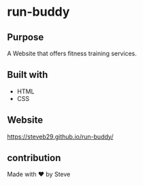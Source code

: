 # run-buddy

## Purpose
A Website that offers fitness training services.

## Built with
* HTML
* CSS

## Website
https://steveb29.github.io/run-buddy/

## contribution
Made with ❤️ by Steve
